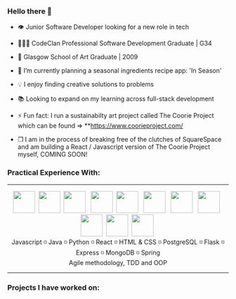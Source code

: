 ### Hello there 👋
- 👁️ Junior Software Developer looking for a new role in tech
- 👨🏻‍🎓 CodeClan Professional Software Development Graduate | G34
- 🎨 Glasgow School of Art Graduate | 2009
- 🥬 I’m currently planning a seasonal ingredients recipe app: 'In Season'
- 💡 I enjoy finding creative solutions to problems
- 📚 Looking to expand on my learning across full-stack development

- ⚡ Fun fact: I run a sustainabilty art project called The Coorie Project which can be found => **https://www.coorieproject.com/
- ❒ I am in the process of breaking free of the clutches of SquareSpace and am building a React / Javascript version of The Coorie Project myself, COMING SOON!

###  Practical Experience With:
<hr></hr>
<div align="center">
<span>
    <img src="https://cdn.jsdelivr.net/gh/devicons/devicon/icons/javascript/javascript-original.svg" height=50px/>&nbsp;
    <img src="https://cdn.jsdelivr.net/gh/devicons/devicon/icons/java/java-original-wordmark.svg" height=50px/>&nbsp;
    <img src="https://cdn.jsdelivr.net/gh/devicons/devicon/icons/python/python-original-wordmark.svg" height=50px/> &nbsp;
    <img src="https://cdn.jsdelivr.net/gh/devicons/devicon/icons/react/react-original-wordmark.svg" height=50px/>&nbsp;
    <img src="https://cdn.jsdelivr.net/gh/devicons/devicon/icons/html5/html5-original-wordmark.svg" height=50px /> &nbsp;
  <img src="https://cdn.jsdelivr.net/gh/devicons/devicon/icons/css3/css3-original-wordmark.svg" height=50px/> &nbsp;
  <img src="https://cdn.jsdelivr.net/gh/devicons/devicon/icons/postgresql/postgresql-original-wordmark.svg" height=50px/> &nbsp;
  <img src="https://cdn.jsdelivr.net/gh/devicons/devicon/icons/flask/flask-original-wordmark.svg" height=50px/> &nbsp;
  <img src="https://cdn.jsdelivr.net/gh/devicons/devicon/icons/express/express-original-wordmark.svg" height=50px/>&nbsp;
  <img src="https://cdn.jsdelivr.net/gh/devicons/devicon/icons/mongodb/mongodb-original-wordmark.svg" height=50px/>&nbsp;
  <img src="https://cdn.jsdelivr.net/gh/devicons/devicon/icons/spring/spring-original-wordmark.svg" height=50px/>&nbsp;
    <br/>
Javascript ◽️ Java ◽️ Python ◽️ React ◽️ HTML & CSS ◽️ PostgreSQL ◽️ Flask ◽️ Express ◽️ MongoDB ◽️ Spring 
<br/>
Agile methodology, TDD and OOP
</span>
  </div>
<hr></hr>



###  Projects I have worked on:




